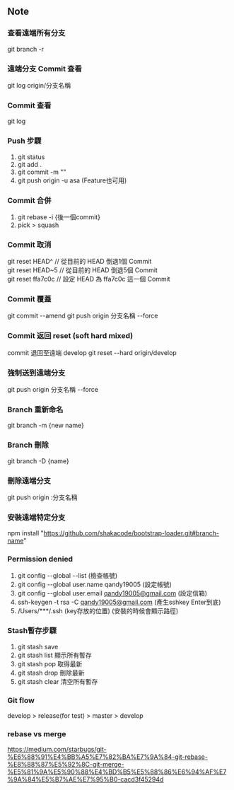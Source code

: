 ## Note
### 查看遠端所有分支<br />
  git branch -r

### 遠端分支 Commit 查看 <br />
  git log origin/分支名稱

### Commit 查看<br />
  git log 

### Push 步驟
1. git status
2. git add .
3. git commit -m ""
4. git push origin -u asa (Feature也可用)

### Commit 合併
1. git rebase -i {後一個commit}
2. pick > squash

### Commit 取消<br />
  git reset HEAD^ // 從目前的 HEAD 倒退1個 Commit<br />
  git reset HEAD~5 // 從目前的 HEAD 倒退5個 Commit<br />
  git reset ffa7c0c // 設定 HEAD 為 ffa7c0c 這一個 Commit<br />

### Commit 覆蓋<br />
  git commit --amend
  git push origin 分支名稱 --force

### Commit 返回 reset (soft hard mixed)<br />
  commit 退回至遠端 develop
  git reset --hard origin/develop 

### 強制送到遠端分支<br />
  git push origin 分支名稱 --force

### Branch 重新命名<br />
  git branch -m {new name}

### Branch 刪除<br />
  git branch -D {name}

### 刪除遠端分支<br />
  git push origin :分支名稱

### 安裝遠端特定分支<br />
  npm install "https://github.com/shakacode/bootstrap-loader.git#branch-name"

### Permission denied
1. git config --global --list (檢查帳號)
2. git config --global user.name qandy19005 (設定帳號)
3. git config --global user.email qandy19005@gmail.com (設定信箱)
4. ssh-keygen -t rsa -C qandy19005@gmail.com (產生sshkey Enter到底)
5. /Users/***/.ssh (key存放的位置) (安裝的時候會顯示路徑)

### Stash暫存步驟
1. git stash save
2. git stash list 顯示所有暫存
3. git stash pop 取得最新
4. git stash drop 刪除最新
5. git stash clear 清空所有暫存

### Git flow<br />
  develop > release(for test) > master > develop

### rebase vs merge<br />
  https://medium.com/starbugs/git-%E6%88%91%E4%BB%A5%E7%82%BA%E7%9A%84-git-rebase-%E8%88%87%E5%92%8C-git-merge-%E5%81%9A%E5%90%88%E4%BD%B5%E5%88%86%E6%94%AF%E7%9A%84%E5%B7%AE%E7%95%B0-cacd3f45294d